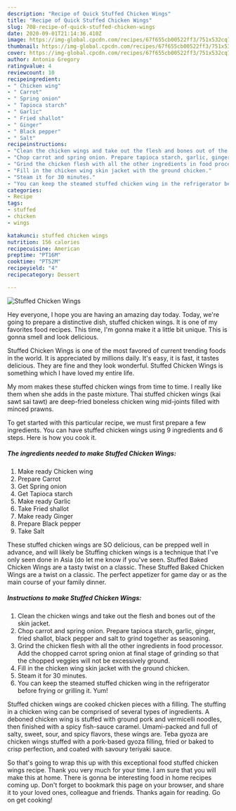 ```yaml
---
description: "Recipe of Quick Stuffed Chicken Wings"
title: "Recipe of Quick Stuffed Chicken Wings"
slug: 708-recipe-of-quick-stuffed-chicken-wings
date: 2020-09-01T21:14:36.410Z
image: https://img-global.cpcdn.com/recipes/67f655cb00522ff3/751x532cq70/stuffed-chicken-wings-recipe-main-photo.jpg
thumbnail: https://img-global.cpcdn.com/recipes/67f655cb00522ff3/751x532cq70/stuffed-chicken-wings-recipe-main-photo.jpg
cover: https://img-global.cpcdn.com/recipes/67f655cb00522ff3/751x532cq70/stuffed-chicken-wings-recipe-main-photo.jpg
author: Antonio Gregory
ratingvalue: 4
reviewcount: 10
recipeingredient:
- " Chicken wing"
- " Carrot"
- " Spring onion"
- " Tapioca starch"
- " Garlic"
- " Fried shallot"
- " Ginger"
- " Black pepper"
- " Salt"
recipeinstructions:
- "Clean the chicken wings and take out the flesh and bones out of the skin jacket."
- "Chop carrot and spring onion. Prepare tapioca starch, garlic, ginger, fried shallot, black pepper and salt to grind together as seasoning."
- "Grind the chicken flesh with all the other ingredients in food processor. Add the chopped carrot spring onion at final stage of grinding so that the chopped veggies will not be excessively ground."
- "Fill in the chicken wing skin jacket with the ground chicken."
- "Steam it for 30 minutes."
- "You can keep the steamed stuffed chicken wing in the refrigerator before frying or grilling it. Yum!"
categories:
- Recipe
tags:
- stuffed
- chicken
- wings

katakunci: stuffed chicken wings 
nutrition: 156 calories
recipecuisine: American
preptime: "PT16M"
cooktime: "PT52M"
recipeyield: "4"
recipecategory: Dessert

---
```



![Stuffed Chicken Wings](https://img-global.cpcdn.com/recipes/67f655cb00522ff3/751x532cq70/stuffed-chicken-wings-recipe-main-photo.jpg)

Hey everyone, I hope you are having an amazing day today. Today, we're going to prepare a distinctive dish, stuffed chicken wings. It is one of my favorites food recipes. This time, I'm gonna make it a little bit unique. This is gonna smell and look delicious.

Stuffed Chicken Wings is one of the most favored of current trending foods in the world. It is appreciated by millions daily. It's easy, it is fast, it tastes delicious. They are fine and they look wonderful. Stuffed Chicken Wings is something which I have loved my entire life.

My mom makes these stuffed chicken wings from time to time. I really like them when she adds in the paste mixture. Thai stuffed chicken wings (kai sawt sai tawt) are deep-fried boneless chicken wing mid-joints filled with minced prawns.


To get started with this particular recipe, we must first prepare a few ingredients. You can have stuffed chicken wings using 9 ingredients and 6 steps. Here is how you cook it.

<!--inarticleads1-->

##### The ingredients needed to make Stuffed Chicken Wings:

1. Make ready  Chicken wing
1. Prepare  Carrot
1. Get  Spring onion
1. Get  Tapioca starch
1. Make ready  Garlic
1. Take  Fried shallot
1. Make ready  Ginger
1. Prepare  Black pepper
1. Take  Salt


These stuffed chicken wings are SO delicious, can be prepped well in advance, and will likely be Stuffing chicken wings is a technique that I&#39;ve only seen done in Asia (do let me know if you&#39;ve seen. Stuffed Baked Chicken Wings are a tasty twist on a classic. These Stuffed Baked Chicken Wings are a twist on a classic. The perfect appetizer for game day or as the main course of your family dinner. 

<!--inarticleads2-->

##### Instructions to make Stuffed Chicken Wings:

1. Clean the chicken wings and take out the flesh and bones out of the skin jacket.
1. Chop carrot and spring onion. Prepare tapioca starch, garlic, ginger, fried shallot, black pepper and salt to grind together as seasoning.
1. Grind the chicken flesh with all the other ingredients in food processor. Add the chopped carrot spring onion at final stage of grinding so that the chopped veggies will not be excessively ground.
1. Fill in the chicken wing skin jacket with the ground chicken.
1. Steam it for 30 minutes.
1. You can keep the steamed stuffed chicken wing in the refrigerator before frying or grilling it. Yum!


Stuffed chicken wings are cooked chicken pieces with a filling. The stuffing in a chicken wing can be comprised of several types of ingredients. A deboned chicken wing is stuffed with ground pork and vermicelli noodles, then finished with a spicy fish-sauce caramel. Umami-packed and full of salty, sweet, sour, and spicy flavors, these wings are. Teba gyoza are chicken wings stuffed with a pork-based gyoza filling, fried or baked to crisp perfection, and coated with savoury teriyaki sauce. 

So that's going to wrap this up with this exceptional food stuffed chicken wings recipe. Thank you very much for your time. I am sure that you will make this at home. There is gonna be interesting food in home recipes coming up. Don't forget to bookmark this page on your browser, and share it to your loved ones, colleague and friends. Thanks again for reading. Go on get cooking!
